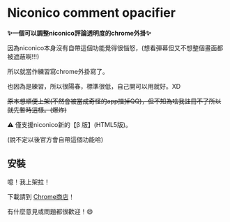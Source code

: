 Niconico comment opacifier
===

**:sparkles:一個可以調整niconico評論透明度的chrome外掛:sparkles:**

因為niconico本身沒有自帶這個功能覺得很惱怒，(想看彈幕但又不想整個畫面都被遮蔽啊!!!)

所以就當作練習寫chrome外掛寫了。

也因為是練習，所以很陽春，標準很低，自己開可以用就好。XD

~~原本想順便上架(不然會被當成奇怪的app擋掉QQ)，但不知為啥我註冊不了所以就先暫時這樣。(爆炸)~~

:warning: 僅支援niconico新的【β 版】(HTML5版)。

(說不定以後官方會自帶這個功能哈)

## 安裝
噫！我上架拉！

下載請到 [Chrome商店](https://chrome.google.com/webstore/detail/niconico-comment-opacity/lhmlelhjodacloolefifbnolbjnolhnl)！

有什麼意見或問題都很歡迎！:smile:
